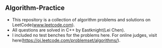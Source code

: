 Algorithm-Practice
------------------

- This repository is a collection of algorithm problems and solutions on LeetCode(www.leetcode.com).
- All questions are solved in C++ by Eastknight(Lei Chen).
- I included no test benches for the problems here. For online judges, visit here(https://oj.leetcode.com/problemset/algorithms/). 
